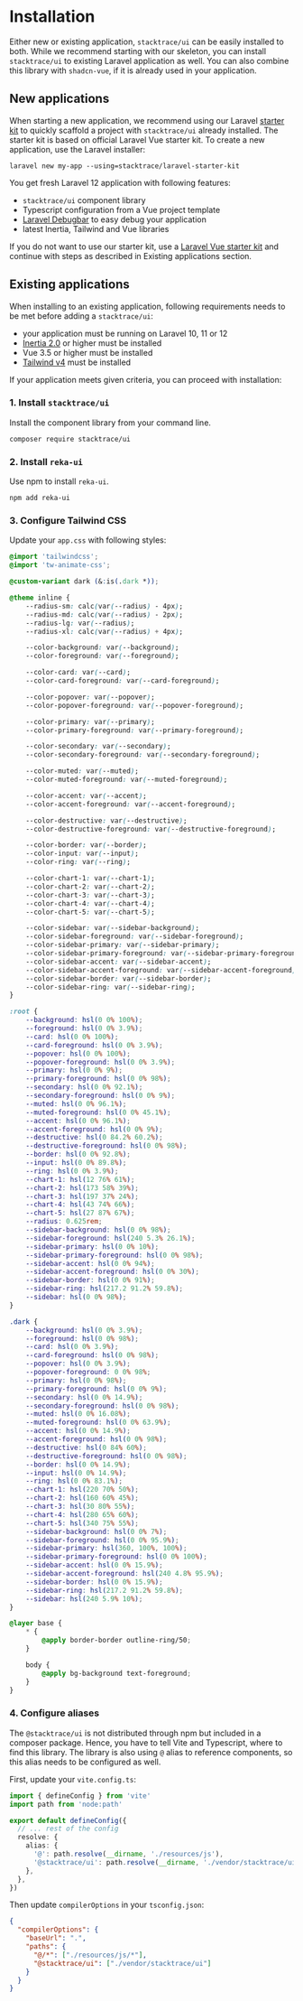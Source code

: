 # Installation

Either new or existing application, `stacktrace/ui` can be easily installed to both. While we recommend starting with our skeleton,
you can install `stacktrace/ui` to existing Laravel application as well. You can also combine this library with `shadcn-vue`, if it is already
used in your application.

## New applications

When starting a new application, we recommend using our Laravel [starter kit](https://github.com/stacktracelabs/laravel-starter-kit) to quickly scaffold
a project with `stacktrace/ui` already installed. The starter kit is based on official Laravel Vue starter kit. To create a new application, use the Laravel installer:

```shell
laravel new my-app --using=stacktrace/laravel-starter-kit
```

You get fresh Laravel 12 application with following features:

- `stacktrace/ui` component library
- Typescript configuration from a Vue project template
- [Laravel Debugbar](https://github.com/barryvdh/laravel-debugbar) to easy debug your application
- latest Inertia, Tailwind and Vue libraries

If you do not want to use our starter kit, use a [Laravel Vue starter kit](https://laravel.com/docs/12.x/starter-kits#vue) and continue with steps as described in Existing applications section.  

## Existing applications

When installing to an existing application, following requirements needs to be met before adding a `stacktrace/ui`:

- your application must be running on Laravel 10, 11 or 12
- [Inertia 2.0](https://inertiajs.com/server-side-setup) or higher must be installed
- Vue 3.5 or higher must be installed
- [Tailwind v4](https://tailwindcss.com/docs/installation/using-vite) must be installed

If your application meets given criteria, you can proceed with installation:

### 1. Install `stacktrace/ui`

Install the component library from your command line.

```shell
composer require stacktrace/ui
```

### 2. Install `reka-ui`

Use npm to install `reka-ui`.

```shell
npm add reka-ui
```

### 3. Configure Tailwind CSS

Update your `app.css` with following styles:

```css
@import 'tailwindcss';
@import 'tw-animate-css';

@custom-variant dark (&:is(.dark *));

@theme inline {
    --radius-sm: calc(var(--radius) - 4px);
    --radius-md: calc(var(--radius) - 2px);
    --radius-lg: var(--radius);
    --radius-xl: calc(var(--radius) + 4px);

    --color-background: var(--background);
    --color-foreground: var(--foreground);

    --color-card: var(--card);
    --color-card-foreground: var(--card-foreground);

    --color-popover: var(--popover);
    --color-popover-foreground: var(--popover-foreground);

    --color-primary: var(--primary);
    --color-primary-foreground: var(--primary-foreground);

    --color-secondary: var(--secondary);
    --color-secondary-foreground: var(--secondary-foreground);

    --color-muted: var(--muted);
    --color-muted-foreground: var(--muted-foreground);

    --color-accent: var(--accent);
    --color-accent-foreground: var(--accent-foreground);

    --color-destructive: var(--destructive);
    --color-destructive-foreground: var(--destructive-foreground);

    --color-border: var(--border);
    --color-input: var(--input);
    --color-ring: var(--ring);

    --color-chart-1: var(--chart-1);
    --color-chart-2: var(--chart-2);
    --color-chart-3: var(--chart-3);
    --color-chart-4: var(--chart-4);
    --color-chart-5: var(--chart-5);

    --color-sidebar: var(--sidebar-background);
    --color-sidebar-foreground: var(--sidebar-foreground);
    --color-sidebar-primary: var(--sidebar-primary);
    --color-sidebar-primary-foreground: var(--sidebar-primary-foreground);
    --color-sidebar-accent: var(--sidebar-accent);
    --color-sidebar-accent-foreground: var(--sidebar-accent-foreground);
    --color-sidebar-border: var(--sidebar-border);
    --color-sidebar-ring: var(--sidebar-ring);
}

:root {
    --background: hsl(0 0% 100%);
    --foreground: hsl(0 0% 3.9%);
    --card: hsl(0 0% 100%);
    --card-foreground: hsl(0 0% 3.9%);
    --popover: hsl(0 0% 100%);
    --popover-foreground: hsl(0 0% 3.9%);
    --primary: hsl(0 0% 9%);
    --primary-foreground: hsl(0 0% 98%);
    --secondary: hsl(0 0% 92.1%);
    --secondary-foreground: hsl(0 0% 9%);
    --muted: hsl(0 0% 96.1%);
    --muted-foreground: hsl(0 0% 45.1%);
    --accent: hsl(0 0% 96.1%);
    --accent-foreground: hsl(0 0% 9%);
    --destructive: hsl(0 84.2% 60.2%);
    --destructive-foreground: hsl(0 0% 98%);
    --border: hsl(0 0% 92.8%);
    --input: hsl(0 0% 89.8%);
    --ring: hsl(0 0% 3.9%);
    --chart-1: hsl(12 76% 61%);
    --chart-2: hsl(173 58% 39%);
    --chart-3: hsl(197 37% 24%);
    --chart-4: hsl(43 74% 66%);
    --chart-5: hsl(27 87% 67%);
    --radius: 0.625rem;
    --sidebar-background: hsl(0 0% 98%);
    --sidebar-foreground: hsl(240 5.3% 26.1%);
    --sidebar-primary: hsl(0 0% 10%);
    --sidebar-primary-foreground: hsl(0 0% 98%);
    --sidebar-accent: hsl(0 0% 94%);
    --sidebar-accent-foreground: hsl(0 0% 30%);
    --sidebar-border: hsl(0 0% 91%);
    --sidebar-ring: hsl(217.2 91.2% 59.8%);
    --sidebar: hsl(0 0% 98%);
}

.dark {
    --background: hsl(0 0% 3.9%);
    --foreground: hsl(0 0% 98%);
    --card: hsl(0 0% 3.9%);
    --card-foreground: hsl(0 0% 98%);
    --popover: hsl(0 0% 3.9%);
    --popover-foreground: 0 0% 98%;
    --primary: hsl(0 0% 98%);
    --primary-foreground: hsl(0 0% 9%);
    --secondary: hsl(0 0% 14.9%);
    --secondary-foreground: hsl(0 0% 98%);
    --muted: hsl(0 0% 16.08%);
    --muted-foreground: hsl(0 0% 63.9%);
    --accent: hsl(0 0% 14.9%);
    --accent-foreground: hsl(0 0% 98%);
    --destructive: hsl(0 84% 60%);
    --destructive-foreground: hsl(0 0% 98%);
    --border: hsl(0 0% 14.9%);
    --input: hsl(0 0% 14.9%);
    --ring: hsl(0 0% 83.1%);
    --chart-1: hsl(220 70% 50%);
    --chart-2: hsl(160 60% 45%);
    --chart-3: hsl(30 80% 55%);
    --chart-4: hsl(280 65% 60%);
    --chart-5: hsl(340 75% 55%);
    --sidebar-background: hsl(0 0% 7%);
    --sidebar-foreground: hsl(0 0% 95.9%);
    --sidebar-primary: hsl(360, 100%, 100%);
    --sidebar-primary-foreground: hsl(0 0% 100%);
    --sidebar-accent: hsl(0 0% 15.9%);
    --sidebar-accent-foreground: hsl(240 4.8% 95.9%);
    --sidebar-border: hsl(0 0% 15.9%);
    --sidebar-ring: hsl(217.2 91.2% 59.8%);
    --sidebar: hsl(240 5.9% 10%);
}

@layer base {
    * {
        @apply border-border outline-ring/50;
    }

    body {
        @apply bg-background text-foreground;
    }
}
```

### 4. Configure aliases

The `@stacktrace/ui` is not distributed through npm but included in a composer package. Hence, you have to tell Vite and Typescript,
where to find this library. The library is also using `@` alias to reference components, so this alias needs to be configured as well.

First, update your `vite.config.ts`:

```ts
import { defineConfig } from 'vite'
import path from 'node:path'

export default defineConfig({
  // ... rest of the config
  resolve: {
    alias: {
      '@': path.resolve(__dirname, './resources/js'),
      '@stacktrace/ui': path.resolve(__dirname, './vendor/stacktrace/ui')
    },
  },
})
```

Then update `compilerOptions` in your `tsconfig.json`:

```json
{
  "compilerOptions": {
    "baseUrl": ".",
    "paths": {
      "@/*": ["./resources/js/*"],
      "@stacktrace/ui": ["./vendor/stacktrace/ui"]
    }
  }
}
```
